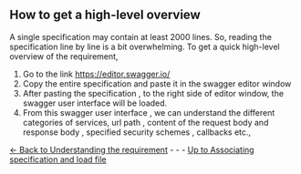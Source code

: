 ## How to get a high-level overview 
A single specification may contain at least 2000 lines. So, reading the specification line by line is a bit overwhelming.
To get a quick high-level overview of the requirement,
1.	Go to the link https://editor.swagger.io/ 
2.	Copy the entire specification and paste it in the swagger editor window
3.	After pasting the specification , to the right side of editor window, the swagger user interface will be loaded.
4.	From this swagger user interface , we can understand the different categories of services, url path , content of the request body and response body , specified security schemes , callbacks etc.,

[<- Back to Understanding the requirement](../UnderstandingTheRequirement.md) - - - [Up to Associating specification and load file](./AssociatingSpecificationAndLoadFile.md)
